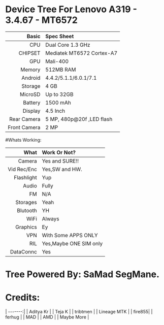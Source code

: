 # Device Tree For Lenovo A319 - 3.4.67 - MT6572 


| Basic   | Spec Sheet |
| -------:|:------------------------- | 
| CPU     | Dual Core 1.3 GHz |
| CHIPSET | Mediatek MT6572 Cortex-A7 |
| GPU     | Mali-400 |
| Memory  | 512MB RAM |
| Android | 4.4.2/5.1.1/6.0.1/7.1 |
| Storage | 4 GB |
| MicroSD | Up to 32GB |
| Battery | 1500 mAh |
| Display | 4.5 Inch |
| Rear Camera  | 5 MP, 480p@20f ,LED flash |
| Front Camera  | 2 MP |

#Whats Working:

| What  | Work Or Not? |
| -------:|:------------------------- | 
| Camera  | Yes and SURE!! |
| Vid Rec/Enc | Yes,SW and HW. |
| Flashlight  | Yup |
| Audio   | Fully |
| FM      | N/A   |
| Storages | Yeah  |
| Blutooth | YH    |
| WiFi     | Always |
| Graphics | Ey     |
| VPN      | With Some APPS ONLY |
| RIL      | Yes,Maybe ONE SIM only |
| DataConnc| Yes |

# Tree Powered By: SaMad SegMane.

# Credits:
| -------:|
| Aditya Kr  | 
| Teja K |
| tribtmen |
| Lineage MTK |
| fire855| 
| ferhug | 
| MAD |
| AMD | 
| Maybe More | 
